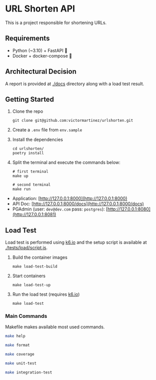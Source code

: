 # URL Shorten API

This is a project responsible for shortening URLs.

## Requirements

- Python (~3.10) + FastAPI 🐍
- Docker + docker-compose 🐋

## Architectural Decision

A report is provided at [./docs](./docs) directory along with a load test result.

## Getting Started

1. Clone the repo
    ```
    git clone git@github.com:victormartinez/urlshorten.git
    ```

2. Create a `.env` file from `env.sample`

3. Install the dependencies
    ```
    cd urlshorten/
    poetry install
    ```

4. Split the terminal and execute the commands below:
    ```
    # first terminal
    make up

    # second terminal
    make run
    ```

- Application: [http://127.0.0.1:8000](http://127.0.0.1:8000)
- API Doc: [http://127.0.0.1:8000/docs](http://127.0.0.1:8000/docs)
- PGAdmin (user: `dev@dev.com` pass: `postgres`): [http://127.0.0.1:8080](http://127.0.0.1:8081)

## Load Test

Load test is performed using [k6.io](https://k6.io/) and the setup script is available at [./tests/load/script.js](./tests/load/script.js).

1. Build the container images
    ```
    make load-test-build
    ```

2. Start containers
    ```
    make load-test-up
    ```

3. Run the load test (requires [k6.io](https://k6.io/))
    ```
    make load-test
    ```


### Main Commands

Makefile makes available most used commands.

```sh
make help
```

```sh
make format
```

```sh
make coverage
```

```sh
make unit-test
```

```sh
make integration-test
```
